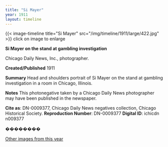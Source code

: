 ```yaml
---
title: "Si Mayer"
year: 1911
layout: timeline
---
```


{{< image-timeline title="Si Mayer" src="/img/timeline/1911/large/422.jpg" >}}
click on image to enlarge

__**Si Mayer on the stand at gambling investigation**__

Chicago Daily News, Inc., photographer.

**Created/Published**
1911

**Summary**
Head and shoulders portrait of Si Mayer on the stand at gambling investigation in a room in Chicago, Illinois.

**Notes**
This photonegative taken by a Chicago Daily News photographer may have been published in the newspaper.

__Cite as__: DN-0009377, Chicago Daily News negatives collection, Chicago Historical Society.
__Reproduction Number__: DN-0009377
__Digital ID__: ichicdn n009377

�������� 

[Other images from this year](/historical/timeline/1911)
